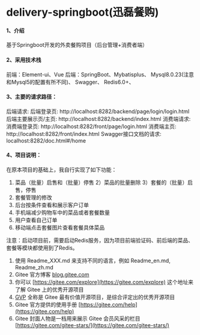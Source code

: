 # delivery-springboot(迅磊餐购)

#### 1、介绍
基于Springboot开发的外卖餐购项目（后台管理+消费者端）

#### 2、采用技术栈
前端：Element-ui、Vue
后端：SpringBoot、Mybatisplus、
Mysql8.0.23(注意和Mysql5的配置有所不同)、
Swagger、
Redis6.0+、

#### 3、主要的请求路径：

后端请求:
后端登录页:  http://localhost:8282/backend/page/login/login.html
后端主要展示页/主页: http://localhost:8282/backend/index.html
消费端请求:
消费端登录页: http://localhost:8282/front/page/login.html
消费端主页: http://localhost:8282/front/index.html
Swagger接口文档的请求: localhost:8282/doc.html#/home

#### 4、项目说明：
在原本项目的基础上，我自行实现了如下功能：
1) 菜品（批量）启售和（批量）停售
   2）菜品的批量删除
   3）套餐的（批量）启售，停售
4) 套餐管理的修改
5) 后台按条件查看和展示客户订单
6) 手机端减少购物车中的菜品或者套餐数量
7) 用户查看自己订单
8) 移动端点击套餐图片查看套餐具体菜品

注意：启动项目前，需要启动Redis服务，因为项目前端验证码、前后端的菜品、套餐等模块都使用到了Redis。

1.  使用 Readme\_XXX.md 来支持不同的语言，例如 Readme\_en.md, Readme\_zh.md
2.  Gitee 官方博客 [blog.gitee.com](https://blog.gitee.com)
3.  你可以 [https://gitee.com/explore](https://gitee.com/explore) 这个地址来了解 Gitee 上的优秀开源项目
4.  [GVP](https://gitee.com/gvp) 全称是 Gitee 最有价值开源项目，是综合评定出的优秀开源项目
5.  Gitee 官方提供的使用手册 [https://gitee.com/help](https://gitee.com/help)
6.  Gitee 封面人物是一档用来展示 Gitee 会员风采的栏目 [https://gitee.com/gitee-stars/](https://gitee.com/gitee-stars/)
